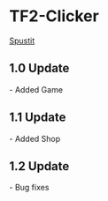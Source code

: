 # TF2-Clicker
[Spustit](https://vojtakdo.github.io/TF2-Clicker/)

<h2>1.0 Update</h2>
<p>- Added Game</p>

<h2>1.1 Update</h2>
<p>- Added Shop</p>

<h2>1.2 Update</h2>
<p>- Bug fixes</p>
